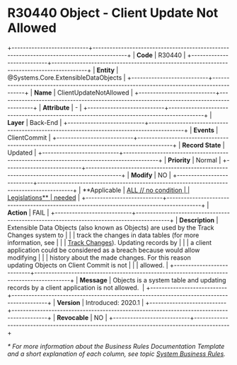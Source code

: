 ﻿---
erp.type: business-rule
erp.entity: Systems.Core.ExtensibleDataObjects
---

# R30440 Object - Client Update Not Allowed
+---------------------------+------------------------------------------------------------------------------------------+
| **Code**                  | R30440                                                                                   |
+---------------------------+------------------------------------------------------------------------------------------+
| **Entity**                | @Systems.Core.ExtensibleDataObjects                                                      |
+---------------------------+------------------------------------------------------------------------------------------+
| **Name**                  | ClientUpdateNotAllowed                                                                   |
+---------------------------+------------------------------------------------------------------------------------------+
| **Attribute**             | \-                                                                                       |
+---------------------------+------------------------------------------------------------------------------------------+
| **Layer**                 | Back-End                                                                                 |
+---------------------------+------------------------------------------------------------------------------------------+
| **Events**                | ClientCommit                                                                             |
+---------------------------+------------------------------------------------------------------------------------------+
| **Record State**          | Updated                                                                                  |
+---------------------------+------------------------------------------------------------------------------------------+
| **Priority**              | Normal                                                                                   |
+---------------------------+------------------------------------------------------------------------------------------+
| **Modify**                | NO                                                                                       |
+---------------------------+------------------------------------------------------------------------------------------+
| **Applicable              | [ALL // no condition                                                                     |
| Legislations**            | needed](xref:applicable-legislations)                                                    |
+---------------------------+------------------------------------------------------------------------------------------+
| **Action**                | FAIL                                                                                     |
+---------------------------+------------------------------------------------------------------------------------------+
| **Description**           | Extensible Data Objects (also  known as Objects) are used by the Track Changes system to |
|                           | track the changes in data tables (for more information, see                              |
|                           | [Track Changes](xref:track-changes)). Updating records by                                |
|                           | a client application could be considered as a breach because would allow modifying       |
|                           | history about the made changes. For this reason updating Objects on Client Commit is not |
|                           | allowed.                                                                                 |
+---------------------------+------------------------------------------------------------------------------------------+
| **Message**               | Objects is a system table and updating records by a client application is not allowed.   |
+---------------------------+------------------------------------------------------------------------------------------+
| **Version**               | Introduced: 2020.1                                                                       |
+---------------------------+------------------------------------------------------------------------------------------+
| **Revocable**             | NO                                                                                       |
+---------------------------+------------------------------------------------------------------------------------------+

*\* For more information about the Business Rules Documentation Template and a short explanation of each column, see
topic [System Business Rules](../templates/template-description-system-business-rules.md).*
